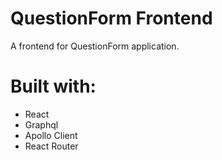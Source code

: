 # QuestionForm Frontend

A frontend for QuestionForm application.

# Built with:

- React
- Graphql
- Apollo Client
- React Router
